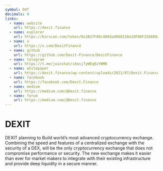 ```yaml
---
symbol: DXT
decimals: 9
links:
  - name: website
    url: https://dexit.finance
  - name: explorer
    url: https://bscscan.com/token/0x2B2fF80c489dad868318a19FD6F258889a026da5
  - name: x
    url: https://x.com/DexitFinance
  - name: github
    url: https://github.com/Dexit-Finance/DexitFinance
  - name: telegram
    url: https://t.me/joinchat/sXosj7yWEq0zYWM0
  - name: whitepaper
    url: https://dexit.finance/wp-content/uploads/2021/07/Dexit.Finance-White-Paper.pdf
  - name: facebook
    url: https://facebook.com/Dexit.Finance
  - name: medium
    url: https://medium.com/@Dexit.finance
  - name: forum
    url: https://medium.com/@Dexit.finance
---
```


# DEXIT

DEXIT planning to Build world’s most advanced cryptocurrency exchange. Combining the speed and features of a centralized exchange with the security of a DEX, will be the only cryptocurrency exchange that does not compromise performance or security. The new exchange makes it easier than ever for market makers to integrate with their existing infrastructure and provide deep liquidity in a secure manner.
